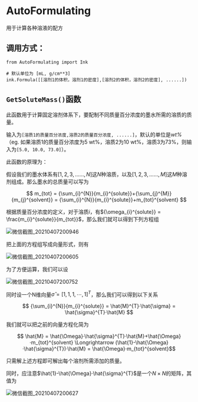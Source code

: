 # AutoFormulating
用于计算各种溶液的配方

## 调用方式：

```
from AutoFormulating import Ink
  
# 默认单位为 [mL, g/cm**3]
ink.Formula([[溶剂1的体积，溶剂1的密度],[溶剂2的体积，溶剂2的密度], ......])
``` 

## `GetSoluteMass()`函数
此函数用于计算固定溶剂体系下，要配制不同质量百分浓度的墨水所需的溶质的质量。

输入为`[溶质1的质量百分浓度,溶质2的质量百分浓度, ......]`，默认的单位是*wt%* （eg. 如果溶质1的质量百分浓度为5 wt%，溶质2为10 wt%，溶质3为73%，则输入为`[5.0, 10.0, 73.0]`）。

此函数的原理为：

假设我们的墨水体系有$[1,2,3,......,N]$这$N$种溶质，以及$[1,2,3,......,M]$这$M$种溶剂组成。那么墨水的总质量可以写为

$$ m_{tot} = {\sum_{i}^{N}}{m_{i}^{solute}}+{\sum_{j}^{M}}{m_{j}^{solvent}} = {\sum_{i}^{N}}{m_{i}^{solute}}+m_{tot}^{solvent} $$

根据质量百分浓度的定义，对于溶质$i$，有${\omega_{i}^{solute}} = \frac{m_{i}^{solute}}{m_{tot}}$，那么我们就可以得到下列方程组

![微信截图_20210407200946](https://user-images.githubusercontent.com/53797732/113864241-3f453980-97dd-11eb-9227-ba17abd54427.png)

把上面的方程组写成向量形式，则有

![微信截图_20210407200605](https://user-images.githubusercontent.com/53797732/113863875-c80fa580-97dc-11eb-9051-0c150a56a6d5.png)

为了方便运算，我们可以设

![微信截图_20210407200752](https://user-images.githubusercontent.com/53797732/113864017-f8574400-97dc-11eb-994a-1f99a0bb232b.png)

同时设一个N维向量$\hat{\sigma} = [1, 1, 1, \cdots, 1]^{T}$，那么我们可以得到以下关系

$$ {\sum_{i}^{N}}{m_{i}^{solute}} = \hat{M}^{T}·\hat{\sigma} = \hat{\sigma}^{T}·\hat{M} $$

我们就可以把之前的向量方程化简为

$$ \hat{M} = \hat{\Omega}·\hat{\sigma}^{T}·\hat{M}+\hat{\Omega}·m_{tot}^{solvent} \Longrightarrow (\hat{1}-\hat{\Omega}·\hat{\sigma}^{T})·\hat{M} = \hat{\Omega}·m_{tot}^{solvent}$$

只需解上述方程即可解出每个溶剂所需添加的质量。

同时，应注意$\hat{1}-\hat{\Omega}·\hat{\sigma}^{T}$是一个$N\times{N}$的矩阵，其值为

![微信截图_20210407200627](https://user-images.githubusercontent.com/53797732/113864046-03aa6f80-97dd-11eb-8625-14bf01172fa9.png)
